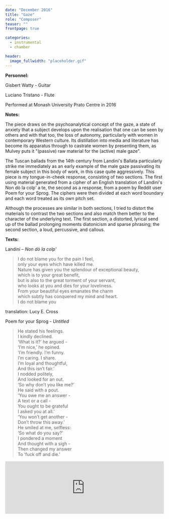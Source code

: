 ```yaml
---
date: "December 2016"
title: "Gaze"
role: "Composer"
teaser: ""
frontpage: true

categories:
  - instrumental
  - chamber

header:
  image_fullwidth: "placeholder.gif"
---
```


**Personnel:**

Gisbert Watty - Guitar

Luciano Tristano - Flute

Performed at Monash University Prato Centre in 2016

**Notes:**

The piece draws on the psychoanalytical concept of the gaze, a state of anxiety that a subject develops upon the realisation that one can be seen by others and with that too, the loss of autonomy, particularly with women in contemporary Western culture. Its distillation into media and literature has become its apparatus through to castrate women by presenting them, as Mulvey puts it "(passive) raw material for the (active) male gaze".

The Tuscan ballads from the 14th century from Landini's Ballata particularly strike me immediately as an early example of the male gaze passivating its female subject in this body of work, in this case quite aggressively. This piece is my tongue-in-cheek response, consisting of two sections. The first using material generated from a cipher of an English translation of Landini's Non dò la colp' a te, the second as a response, from a poem by Reddit user Poem for your Sprog. The ciphers were then divided at each word boundary and each word treated as its own pitch set.

Although the processes are similar in both sections, I tried to
distort the materials to contrast the two sections and also match them better to the character of the underlying text. The first section, a distorted, lyrical send up of the ballad prolonging moments diatonicism and sparse phrasing; the second section, a loud, percussive, and callous.

**Texts:**

Landini – _Non dò la colp'_

> I do not blame you for the pain I feel, <br />
> only your eyes which have killed me. <br />
> Nature has given you the splendour of exceptional beauty, <br />
> which is to your great benefit, <br />
> but is also to the great torment of your servant, <br />
> who looks at you and dies for your loveliness. <br />
> From your beautiful eyes emanates the charm <br />
> which subtly has conquered my mind and heart. <br />
> I do not blame you <br />

translation: Lucy E. Cross

Poem for your Sprog - _Untitled_

> He stated his feelings. <br />
> I kindly declined. <br />
> ‘What is it?’ he argued - <br />
> ‘I’m nice,’ he opined. <br />
> ‘I’m friendly. I’m funny. <br />
> I’m caring. I share. <br />
> I’m loyal and thoughtful, <br />
> And this isn’t fair.’ <br />
> I nodded politely, <br />
> And looked for an out. <br />
> ‘So why don’t you like me?’ <br />
> He said with a pout. <br />
> ‘You owe me an answer - <br />
> A text or a call - <br />
> You ought to be grateful <br />
> I asked you at all.’ <br />
> ‘You won’t get another - <br />
> Don’t throw this away.’ <br />
> He smiled at me, selfless: <br />
> ‘So what do you say?’ <br />
> I pondered a moment <br />
> And thought with a sigh - <br />
> Then changed my answer <br />
> To ‘fuck off and die.’ <br />

<iframe width="100%" height="166" scrolling="no" frameborder="no" src="https://w.soundcloud.com/player/?url=https%3A//api.soundcloud.com/tracks/330173264&amp;color=ff5500&amp;auto_play=false&amp;hide_related=false&amp;show_comments=true&amp;show_user=true&amp;show_reposts=false"></iframe>

